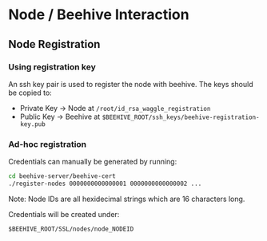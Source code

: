 # Node / Beehive Interaction

## Node Registration

### Using registration key

An ssh key pair is used to register the node with beehive. The keys should be copied to:

* Private Key -> Node at `/root/id_rsa_waggle_registration`
* Public Key -> Beehive at `$BEEHIVE_ROOT/ssh_keys/beehive-registration-key.pub`

### Ad-hoc registration

Credentials can manually be generated by running:

```sh
cd beehive-server/beehive-cert
./register-nodes 0000000000000001 0000000000000002 ...
```

Note: Node IDs are all hexidecimal strings which are 16 characters long.

Credentials will be created under:
```
$BEEHIVE_ROOT/SSL/nodes/node_NODEID
```
